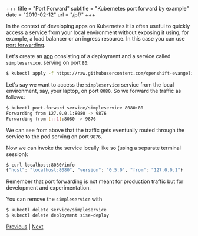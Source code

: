 +++
title = "Port Forward"
subtitle = "Kubernetes port forward by example"
date = "2019-02-12"
url = "/pf/"
+++

In the context of developing apps on Kubernetes it is often useful to quickly access a service from your local environment without exposing it using, for example, a load balancer or an ingress resource. In this case you can use [port forwarding](https://kubernetes.io/docs/tasks/access-application-cluster/port-forward-access-application-cluster/).

Let's create an [app](https://github.com/openshift-evangelists/kbe/blob/master/specs/pf/app.yaml) consisting of a deployment and a service called `simpleservice`, serving on port `80`:

```bash
$ kubectl apply -f https://raw.githubusercontent.com/openshift-evangelists/kbe/master/specs/pf/app.yaml
```

Let's say we want to access the `simpleservice` service from the local environment, say, your laptop, on port `8080`. So we forward the traffic as follows:

```bash
$ kubectl port-forward service/simpleservice 8080:80
Forwarding from 127.0.0.1:8080 -> 9876
Forwarding from [::1]:8080 -> 9876
```

We can see from above that the traffic gets eventually routed through the service to the pod serving on port `9876`.

Now we can invoke the service locally like so (using a separate terminal session):

```bash
$ curl localhost:8080/info
{"host": "localhost:8080", "version": "0.5.0", "from": "127.0.0.1"}
```

Remember that port forwarding is not meant for production traffic but for development and experimentation. 

You can remove the `simpleservice` with 

```bash
$ kubectl delete service/simpleservice 
$ kubectl delete deployment sise-deploy
```

[Previous](/sd) | [Next](/healthz)
